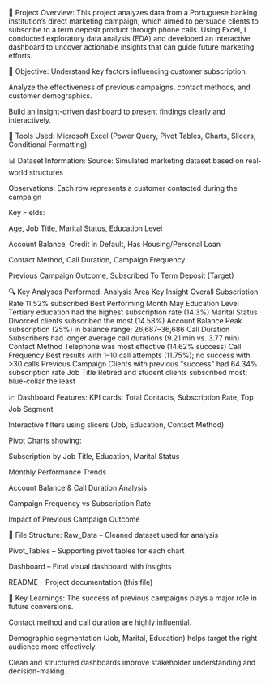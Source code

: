 📌 Project Overview:
This project analyzes data from a Portuguese banking institution’s direct marketing campaign, which aimed to persuade clients to subscribe to a term deposit product through phone calls. Using Excel, I conducted exploratory data analysis (EDA) and developed an interactive dashboard to uncover actionable insights that can guide future marketing efforts.

🎯 Objective:
Understand key factors influencing customer subscription.

Analyze the effectiveness of previous campaigns, contact methods, and customer demographics.

Build an insight-driven dashboard to present findings clearly and interactively.

🧰 Tools Used:
Microsoft Excel (Power Query, Pivot Tables, Charts, Slicers, Conditional Formatting)

📊 Dataset Information:
Source: Simulated marketing dataset based on real-world structures

Observations: Each row represents a customer contacted during the campaign

Key Fields:

Age, Job Title, Marital Status, Education Level

Account Balance, Credit in Default, Has Housing/Personal Loan

Contact Method, Call Duration, Campaign Frequency

Previous Campaign Outcome, Subscribed To Term Deposit (Target)

🔍 Key Analyses Performed:
Analysis Area	Key Insight
Overall Subscription Rate	11.52% subscribed
Best Performing Month	May
Education Level	Tertiary education had the highest subscription rate (14.3%)
Marital Status	Divorced clients subscribed the most (14.58%)
Account Balance	Peak subscription (25%) in balance range: 26,687–36,686
Call Duration	Subscribers had longer average call durations (9.21 min vs. 3.77 min)
Contact Method	Telephone was most effective (14.62% success)
Call Frequency	Best results with 1–10 call attempts (11.75%); no success with >30 calls
Previous Campaign	Clients with previous "success" had 64.34% subscription rate
Job Title	Retired and student clients subscribed most; blue-collar the least

📈 Dashboard Features:
KPI cards: Total Contacts, Subscription Rate, Top Job Segment

Interactive filters using slicers (Job, Education, Contact Method)

Pivot Charts showing:

Subscription by Job Title, Education, Marital Status

Monthly Performance Trends

Account Balance & Call Duration Analysis

Campaign Frequency vs Subscription Rate

Impact of Previous Campaign Outcome

📎 File Structure:
Raw_Data – Cleaned dataset used for analysis

Pivot_Tables – Supporting pivot tables for each chart

Dashboard – Final visual dashboard with insights

README – Project documentation (this file)

🧩 Key Learnings:
The success of previous campaigns plays a major role in future conversions.

Contact method and call duration are highly influential.

Demographic segmentation (Job, Marital, Education) helps target the right audience more effectively.

Clean and structured dashboards improve stakeholder understanding and decision-making.